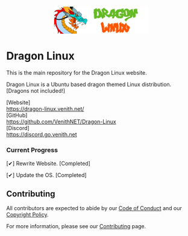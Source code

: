  <p align="center">
  <img src="static/img/merge/dragon.jpeg" alt="Dragon Linux Logo" width="250" />
</p>

# Dragon Linux

This is the main repository for the Dragon Linux website.<br>

Dragon Linux is a Ubuntu based dragon themed Linux distribution.<br>
[Dragons not included!]<br>

[Website]<br>
https://dragon-linux.venith.net/<br>
[GitHub]<br>
https://github.com/VenithNET/Dragon-Linux<br>
[Discord]<br>
https://discord.go.venith.net<br>

### Current Progress

[✔] Rewrite Website. [Completed]

[✔] Update the OS. [Completed]

## Contributing

All contributors are expected to abide by our [Code of Conduct](https://dragon-linux.venith.net/code-of-conduct) and our [Copyright Policy](https://dragon-linux.venith.net/copyright).

For more information, please see our [Contributing](https://dragon-linux.venith.net/contribute/) page.
